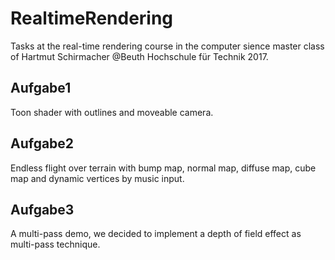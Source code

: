 # RealtimeRendering
Tasks at the real-time rendering course in the computer sience master class of Hartmut Schirmacher @Beuth Hochschule für Technik 2017.

## Aufgabe1

Toon shader with outlines and moveable camera.

## Aufgabe2

Endless flight over terrain with bump map, normal map, diffuse map, cube map and dynamic vertices by music input.

## Aufgabe3

A multi-pass demo, we decided to implement a depth of field effect as multi-pass technique. 
